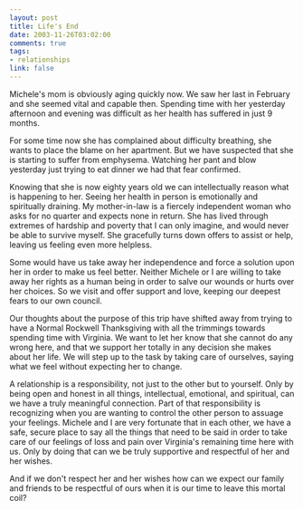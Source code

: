 ```yaml
--- 
layout: post
title: Life's End
date: 2003-11-26T03:02:00
comments: true
tags:
- relationships
link: false
---
```

Michele's mom is obviously aging quickly now. We saw her last in February and she seemed vital and capable then. Spending time with her yesterday afternoon and evening was difficult as her health has suffered in just 9 months.

For some time now she has complained about difficulty breathing, she wants to place the blame on her apartment. But we have suspected that she is starting to suffer from emphysema. Watching her pant and blow yesterday just trying to eat dinner we had that fear confirmed.

Knowing that she is now eighty years old we can intellectually reason what is happening to her. Seeing her health in person is emotionally and spiritually draining. My mother-in-law is a fiercely independent woman who asks for no quarter and expects none in return. She has lived through extremes of hardship and poverty that I can only imagine, and would never be able to survive myself. She gracefully turns down offers to assist or help, leaving us feeling even more helpless.

Some would have us take away her independence and force a solution upon her in order to make us feel better. Neither Michele or I are willing to take away her rights as a human being in order to salve our wounds or hurts over her choices. So we visit and offer support and love, keeping our deepest fears to our own council.

Our thoughts about the purpose of this trip have shifted away from trying to have a Normal Rockwell Thanksgiving with all the trimmings towards spending time with Virginia. We want to let her know that she cannot do any wrong here, and that we support her totally in any decision she makes about her life. We will step up to the task by taking care of ourselves, saying what we feel without expecting her to change.

A relationship is a responsibility, not just to the other but to yourself. Only by being open and honest in all things, intellectual, emotional, and spiritual, can we have a truly meaningful connection. Part of that responsibility is recognizing when you are wanting to control the other person to assuage your feelings. Michele and I are very fortunate that in each other, we have a safe, secure place to say all the things that need to be said in order to take care of our feelings of loss and pain over Virginia's remaining time here with us. Only by doing that can we be truly supportive and respectful of her and her wishes.

And if we don't respect her and her wishes how can we expect our family and friends to be respectful of ours when it is our time to leave this mortal coil?
